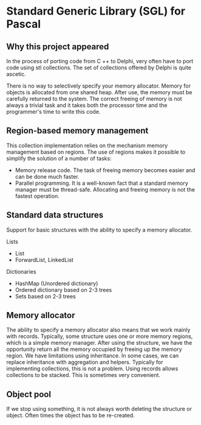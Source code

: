Standard Generic Library (SGL) for Pascal
==========================================

Why this project appeared
--------------------------
In the process of porting code from C ++ to Delphi, very often
have to port code using stl collections.
The set of collections offered by Delphi is quite ascetic.

There is no way to selectively specify your memory allocator.
Memory for objects is allocated from one shared heap.
After use, the memory must be carefully returned to the system.
The correct freeing of memory is not always a trivial task and it takes both the processor time and the programmer's time to write this code.

Region-based memory management
-------------------------------------
This collection implementation relies on the mechanism
memory management based on regions.
The use of regions makes it possible to simplify the solution of a number of tasks:
 - Memory release code.
The task of freeing memory becomes easier and
can be done much faster.
 - Parallel programming.
It is a well-known fact that a standard memory manager must be thread-safe.
Allocating and freeing memory is not the fastest operation.

Standard data structures
----------------------------
Support for basic structures with the ability to specify a memory allocator.

Lists
 - List
 - ForwardList, LinkedList
 
Dictionaries
 - HashMap (Unordered dictionary)
 - Ordered dictionary based on 2-3 trees
 - Sets based on 2-3 trees

Memory allocator
----------------
The ability to specify a memory allocator also means that we work mainly with records.
Typically, some structure uses one or more memory regions, which is a simple memory manager.
After using the structure, we have the opportunity
return all the memory occupied by freeing up the memory region.
We have limitations using inheritance.
In some cases, we can replace inheritance with aggregation and helpers.
Typically for implementing collections, this is not a problem.
Using records allows collections to be stacked. This is sometimes very convenient.

Object pool
------------
If we stop using something, it is not always worth deleting the structure or object.
Often times the object has to be re-created.
